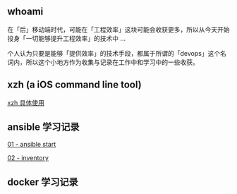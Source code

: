 ## whoami

在「后」移动端时代，可能在「工程效率」这块可能会收获更多，所以从今天开始投身「一切能够提升工程效率」的技术中 ...

个人认为只要是能够「提供效率」的技术手段，都属于所谓的「devops」这个名词内，所以这个小地方作为收集与记录在工作中和学习中的一些收获。



## xzh (a iOS command line tool)

[xzh 具体使用](https://github.com/xiongzenghuidegithub/xzh/blob/master/README.md)



## ansible 学习记录

[01 - ansible start](./ansible_daydayup/01/ansible_start.md)

[02 - inventory](./ansible_daydayup/02/ansible_inventory.md)





## docker 学习记录


